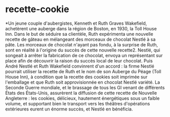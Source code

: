 # recette-cookie
*Un jeune couple d'aubergistes, Kenneth et Ruth Graves Wakefield, achetèrent une auberge dans la région de Boston, en 1930, la Toll House Inn. Dans le but de séduire sa clientèle, Ruth expérimenta une nouvelle recette de gâteau en mélangeant des morceaux de chocolat Nestlé à sa pâte. Les morceaux de chocolat n'ayant pas fondu, à la surprise de Ruth, sont en réalité à l'origine du succès de cette nouvelle recette2. 
Nestlé, qui songeait à arrêter la fabrication de ce chocolat, envoya un représentant sur place afin de découvrir la raison du succès local de leur chocolat. Puis André Nestlé et Ruth Wakefield convinrent d'un accord : la firme Nestlé pourrait utiliser la recette de Ruth et le nom de son Auberge du Péage (Toll House Inn), à condition que la recette des cookies soit imprimée sur l'emballage et que Ruth soit approvisionnée en chocolat Nestlé variété. 
La Seconde Guerre mondiale, et le brassage de tous les GI venant de différents États des États-Unis, assurèrent la diffusion de cette recette de Nouvelle Angleterre : les cookies, délicieux, hautement énergétiques sous un faible volume, et supportant bien le transport vers les théâtres d'opérations extérieures eurent un énorme succès, et Nestlé en bénéficia. 
